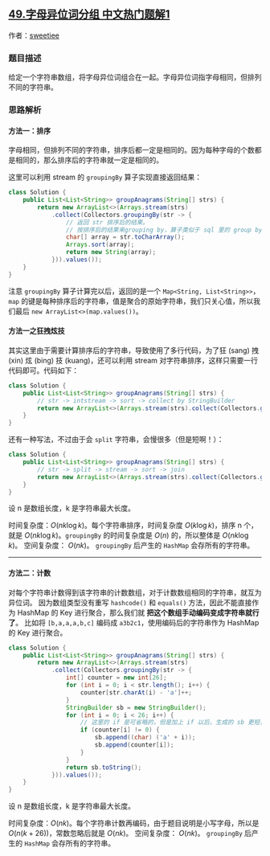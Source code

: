 ## [49.字母异位词分组 中文热门题解1](https://leetcode.cn/problems/group-anagrams/solutions/100000/kan-wo-yi-ju-hua-ac-zi-mu-yi-wei-ci-fen-yrnis)

作者：[sweetiee](https://leetcode.cn/u/sweetiee)
### 题目描述
给定一个字符串数组，将字母异位词组合在一起。字母异位词指字母相同，但排列不同的字符串。


### 思路解析

#### 方法一：排序

字母相同，但排列不同的字符串，排序后都一定是相同的。因为每种字母的个数都是相同的，那么排序后的字符串就一定是相同的。

这里可以利用 stream 的 `groupingBy` 算子实现直接返回结果：

```Java []
class Solution {
    public List<List<String>> groupAnagrams(String[] strs) {
        return new ArrayList<>(Arrays.stream(strs)
            .collect(Collectors.groupingBy(str -> {
                // 返回 str 排序后的结果。
                // 按排序后的结果来grouping by，算子类似于 sql 里的 group by。
                char[] array = str.toCharArray();
                Arrays.sort(array);
                return new String(array);
            })).values());
    }
}
``` 

注意 `groupingBy` 算子计算完以后，返回的是一个 `Map<String, List<String>>`，`map` 的键是每种排序后的字符串，值是聚合的原始字符串，我们只关心值，所以我们最后 `new ArrayList<>(map.values())`。

#### 方法一之狂拽炫技

其实这里由于需要计算排序后的字符串，导致使用了多行代码，为了狂 (sang) 拽 (xin) 炫 (bing) 技 (kuang)，还可以利用 stream 对字符串排序，这样只需要一行代码即可。代码如下：

```Java []
class Solution {
    public List<List<String>> groupAnagrams(String[] strs) {
        // str -> intstream -> sort -> collect by StringBuilder
        return new ArrayList<>(Arrays.stream(strs).collect(Collectors.groupingBy(str -> str.chars().sorted().collect(StringBuilder::new, StringBuilder::appendCodePoint, StringBuilder::append).toString())).values());
    }
}
```

还有一种写法，不过由于会 `split` 字符串，会慢很多（但是短啊！）：
```Java []
class Solution {
    public List<List<String>> groupAnagrams(String[] strs) {
        // str -> split -> stream -> sort -> join
        return new ArrayList<>(Arrays.stream(strs).collect(Collectors.groupingBy(str -> Stream.of(str.split("")).sorted().collect(Collectors.joining()))).values());
    }
}
```

设 n 是数组长度，k 是字符串最大长度。

时间复杂度：$O(nk\log k)$。每个字符串排序，时间复杂度 $O(k\log k)$，排序 n 个，就是 $O(nk\log k)$。`groupingBy` 的时间复杂度是 $O(n)$ 的，所以整体是 $O(nk\log k)$。
空间复杂度： $O(nk)$。 `groupingBy` 后产生的 `HashMap` 会存所有的字符串。
 
---

####  方法二：计数

对每个字符串计数得到该字符串的计数数组，对于计数数组相同的字符串，就互为异位词。
因为数组类型没有重写 `hashcode()` 和 `equals()` 方法，因此不能直接作为 HashMap 的 Key 进行聚合，那么我们就 **把这个数组手动编码变成字符串就行了**。
比如将 `[b,a,a,a,b,c]` 编码成 `a3b2c1`，使用编码后的字符串作为 HashMap 的 Key 进行聚合。

```Java []
class Solution {
    public List<List<String>> groupAnagrams(String[] strs) {
        return new ArrayList<>(Arrays.stream(strs)
            .collect(Collectors.groupingBy(str -> {
                int[] counter = new int[26];
                for (int i = 0; i < str.length(); i++) {
                    counter[str.charAt(i) - 'a']++;
                }
                StringBuilder sb = new StringBuilder();
                for (int i = 0; i < 26; i++) {
                    // 这里的 if 是可省略的，但是加上 if 以后，生成的 sb 更短，后续 groupingBy 会更快。
                    if (counter[i] != 0) {
                        sb.append((char) ('a' + i));
                        sb.append(counter[i]);
                    }
                }
                return sb.toString();
            })).values());
    }
}
```


设 n 是数组长度，k 是字符串最大长度。

时间复杂度：$O(nk)$。每个字符串计数再编码，由于题目说明是小写字母，所以是 $O(n(k + 26))$，常数忽略后就是 $O(nk)$。
空间复杂度： $O(nk)$。 `groupingBy` 后产生的 `HashMap` 会存所有的字符串。



